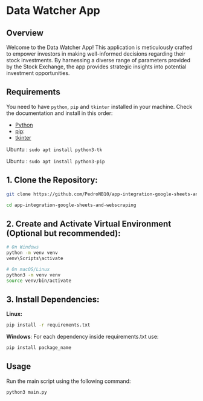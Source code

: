 # Data Watcher App

## Overview

Welcome to the Data Watcher App! This application is meticulously crafted to empower investors in making well-informed decisions regarding their stock investments. By harnessing a diverse range of parameters provided by the Stock Exchange, the app provides strategic insights into potential investment opportunities.

## Requirements

You need to have `python`, `pip` and `tkinter` installed in your machine. Check the documentation and install in this order:

- [Python](https://www.python.org/downloads/)
- [pip](https://pip.pypa.io/en/stable/installation/):
- [tkinter](https://docs.python.org/pt-br/3/library/tkinter.html)

Ubuntu : `sudo apt install python3-tk`

Ubuntu : `sudo apt install python3-pip`

## 1. **Clone the Repository:**

```bash
git clone https://github.com/PedroNB10/app-integration-google-sheets-and-webscraping.git

cd app-integration-google-sheets-and-webscraping
```

## 2. **Create and Activate Virtual Environment (Optional but recommended):**

```bash
# On Windows
python -m venv venv
venv\Scripts\activate

# On macOS/Linux
python3 -m venv venv
source venv/bin/activate
```

## 3. **Install Dependencies:**

**Linux:**

```bash
pip install -r requirements.txt
```

**Windows**: For each dependency inside requirements.txt use:

```bash
pip install package_name
```

## Usage

Run the main script using the following command:

```bash
python3 main.py
```
